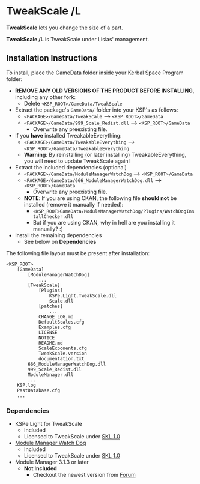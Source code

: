 # TweakScale /L

**TweakScale** lets you change the size of a part.

**TweakScale /L** is TweakScale under Lisias' management.


## Installation Instructions

To install, place the GameData folder inside your Kerbal Space Program folder:

* **REMOVE ANY OLD VERSIONS OF THE PRODUCT BEFORE INSTALLING**, including any other fork:
	+ Delete `<KSP_ROOT>/GameData/TweakScale`
* Extract the package's `GameData/` folder into your KSP's as follows:
	+ `<PACKAGE>/GameData/TweakScale` --> `<KSP_ROOT>/GameData`
	+ `<PACKAGE>/GameData/999_Scale_Redist.dll` --> `<KSP_ROOT>/GameData`
		- Overwrite any preexisting file.
* If you **have** installed TweakableEverything:
	+ `<PACKAGE>/GameData/TweakableEverything` --> `<KSP_ROOT>/GameData/TweakableEverything`
	+ **Warning**: By reinstalling (or later installing) TweakableEverything, you will need to update TweakScale again!
* Extract the included dependencies (optional)
	+ `<PACKAGE>/GameData/ModuleManagerWatchDog` --> `<KSP_ROOT>/GameData`
	+ `<PACKAGE>/GameData/666_ModuleManagerWatchDog.dll` --> `<KSP_ROOT>/GameData`
		- Overwrite any preexisting file.
	+ **NOTE**: If you are using CKAN, the following file **should not** be installed (remove it manually if needed):
		- `<KSP_ROOT>GameData/ModuleManagerWatchDog/Plugins/WatchDogInstallChecker.dll`
		- But if you are using CKAN, why in hell are you installing it manually? :)
* Install the remaining dependencies
	+ See below on **Dependencies** 

The following file layout must be present after installation:

```
<KSP_ROOT>
	[GameData]
		[ModuleManagerWatchDog]
			...
		[TweakScale]
			[Plugins]
				KSPe.Light.TweakScale.dll
				Scale.dll
			[patches]
				...
			CHANGE_LOG.md
			DefaultScales.cfg
			Examples.cfg
			LICENSE
			NOTICE
			README.md
			ScaleExponents.cfg
			TweakScale.version
			documentation.txt
		666_ModuleManagerWatchDog.dll
		999_Scale_Redist.dll
		ModuleManager.dll
		...
	KSP.log
	PastDatabase.cfg
	...
```


### Dependencies

* KSPe Light for TweakScale
	+ Included
	+ Licensed to TweakScale under [SKL 1.0](https://ksp.lisias.net/SKL-1_0.txt)
* [Module Manager Watch Dog](https://github.com/net-lisias-ksp/ModuleManagerWatchDog/releases)
	+ Included
	+ Licensed to TweakScale under [SKL 1.0](https://ksp.lisias.net/SKL-1_0.txt)
* Module Manager 3.1.3 or later
	+ **Not Included**
		- Checkout the newest version from [Forum](https://forum.kerbalspaceprogram.com/index.php?/topic/50533-*/)
